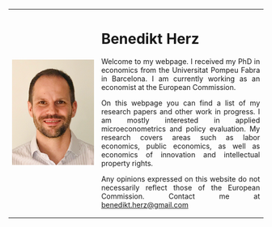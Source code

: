 

<table>
    <tr>    
        <td width="35%">
            <img src="website_photo.png"  />
        </td>  
        <td align="justify">
            <h1>Benedikt Herz</h1>
            
<p style="text-align: justify;">  
Welcome to my webpage. I received my PhD in economics from the Universitat Pompeu Fabra in Barcelona. I am currently working as an economist at the European Commission.<br>

On this webpage you can find a list of my research papers and other work in progress. I am mostly interested in applied microeconometrics and policy evaluation. My research covers areas such as labor economics, public economics, as well as economics of innovation and intellectual property rights.<br>

Any opinions expressed on this website do not necessarily reflect those of the European Commission.
Contact me at benedikt.herz@gmail.com
</p>
        </td>        
    </tr>        
</table>  


